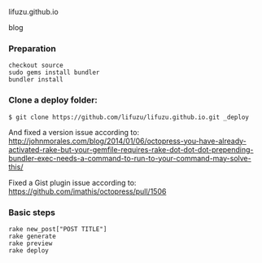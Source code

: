 lifuzu.github.io

blog

### Preparation
```
checkout source
sudo gems install bundler
bundler install
```
### Clone a deploy folder:
```
$ git clone https://github.com/lifuzu/lifuzu.github.io.git _deploy
```

And fixed a version issue according to: http://johnmorales.com/blog/2014/01/06/octopress-you-have-already-activated-rake-but-your-gemfile-requires-rake-dot-dot-dot-prepending-bundler-exec-needs-a-command-to-run-to-your-command-may-solve-this/

Fixed a Gist plugin issue according to: https://github.com/imathis/octopress/pull/1506

### Basic steps
```
rake new_post["POST TITLE"]
rake generate
rake preview
rake deploy
```
